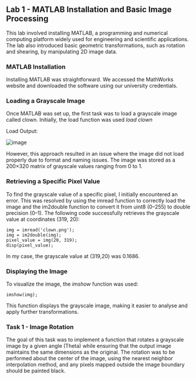 ## Lab 1 - MATLAB Installation and Basic Image Processing
This lab involved installing MATLAB, a programming and numerical computing platform widely used for engineering and scientific applications. The lab also introduced basic geometric transformations, such as rotation and shearing, by manipulating 2D image data.

### MATLAB Installation
Installing MATLAB was straightforward. We accessed the MathWorks website and downloaded the software using our university credentials.

### Loading a Grayscale Image
Once MATLAB was set up, the first task was to load a grayscale image called clown. Initially, the load function was used _load clown_

Load Output:

![image](https://github.com/user-attachments/assets/e92ff6b8-a8aa-4cad-b283-d4d3ede42da6)

However, this approach resulted in an issue where the image did not load properly due to format and naming issues. The image was stored as a 200×320 matrix of grayscale values ranging from 0 to 1.

### Retrieving a Specific Pixel Value

To find the grayscale value of a specific pixel, I initially encountered an error. This was resolved by using the imread function to correctly load the image and the im2double function to convert it from uint8 (0–255) to double precision (0–1). The following code successfully retrieves the grayscale value at coordinates (319, 20):

```
img = imread('clown.png');  
img = im2double(img);  
pixel_value = img(20, 319);  
disp(pixel_value);
```

In my case, the grayscale value at (319,20) was 0.1686.

### Displaying the Image
To visualize the image, the _imshow_ function was used:

```
imshow(img);
```

This function displays the grayscale image, making it easier to analyse and apply further transformations.

### Task 1 - Image Rotation

The goal of this task was to implement a function that rotates a grayscale image by a given angle (Theta) while ensuring that the output image maintains the same dimensions as the original. The rotation was to be performed about the center of the image, using the nearest neighbor interpolation method, and any pixels mapped outside the image boundary should be painted black.


